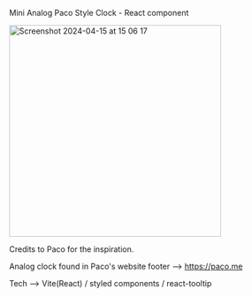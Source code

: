 Mini Analog Paco Style Clock - React component

<img width="383" alt="Screenshot 2024-04-15 at 15 06 17" src="https://github.com/itsJosephV/paco.me-analog-clock-component/assets/114157492/35a79cfe-b23b-4013-9a72-a8100e9eba69">

Credits to Paco for the inspiration.

Analog clock found in Paco's website footer -->  https://paco.me

Tech --> Vite(React) / styled components / react-tooltip
